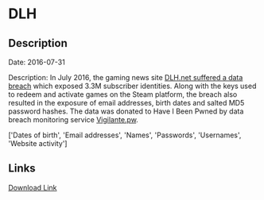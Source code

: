 # DLH

## Description

Date: 2016-07-31

Description:
In July 2016, the gaming news site <a href="http://www.zdnet.com/article/millions-of-steam-game-keys-stolen-after-site-hack/" target="_blank" rel="noopener">DLH.net suffered a data breach</a> which exposed 3.3M subscriber identities. Along with the keys used to redeem and activate games on the Steam platform, the breach also resulted in the exposure of email addresses, birth dates and salted MD5 password hashes. The data was donated to Have I Been Pwned by data breach monitoring service <a href="https://vigilante.pw/" target="_blank" rel="noopener">Vigilante.pw</a>.


['Dates of birth', 'Email addresses', 'Names', 'Passwords', 'Usernames', 'Website activity']

## Links

[Download Link](https://link-to.net/1229997/710.7473083802442/dynamic/?r=ZGxoLm5ldA==)